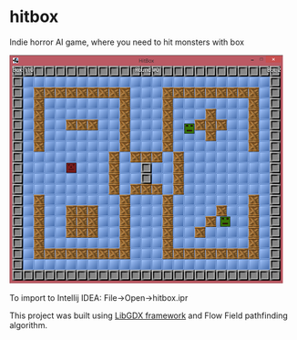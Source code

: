 # hitbox
Indie horror AI game, where you need to hit monsters with box

![alt tag](/HitBoxImg.png)

To import to Intellij IDEA: File->Open->hitbox.ipr

This project was built using [LibGDX framework](https://libgdx.badlogicgames.com/) and Flow Field 
pathfinding algorithm.
